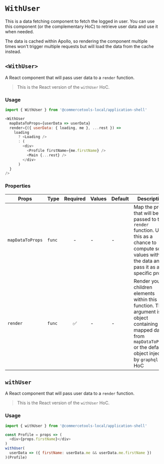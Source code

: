 # `WithUser`

This is a data fetching component to fetch the logged in user.
You can use this component (or the complementary HoC) to retrieve user data and use it when needed.

The data is cached within Apollo, so rendering the component multiple times won't trigger multiple requests but will load the data from the cache instead.

## `<WithUser>`

A React component that will pass user data to a `render` function.

> This is the React version of the `withUser` HoC.

### Usage

```js
import { WithUser } from '@commercetools-local/application-shell'

<WithUser
  mapDataToProps={userData => userData}
  render={({ userData: { loading, me }, ...rest }) =>
    loading
      ? <Loading />
      : (
        <div>
          <Profile firstName={me.firstName} />
          <Main {...rest} />
        </div>
      )
  }
/>
```

### Properties

| Props | Type | Required | Values | Default  | Description |
| --- | --- | :---: | --- | --- | --- |
| `mapDataToProps` | `func` | - | - | - | Map the props that will be passed to the `render` function. Use this as a chance to compute some values within the data and pass it as a specific prop. |
| `render` | `func` | ✅ | - | - | Render your children elements within this function. The argument is an object containing the mapped data from `mapDataToProps` or the default object injected by `graphql` HoC |

## `withUser`

A React component that will pass user data to a `render` function.

> This is the React version of the `withUser` HoC.

### Usage

```js
import { withUser } from '@commercetools-local/application-shell'

const Profile = props => (
  <div>{props.firstName}</div>
)
withUser(
  userData => ({ firstName: userData.me && userData.me.firstName })
)(Profile)
```
